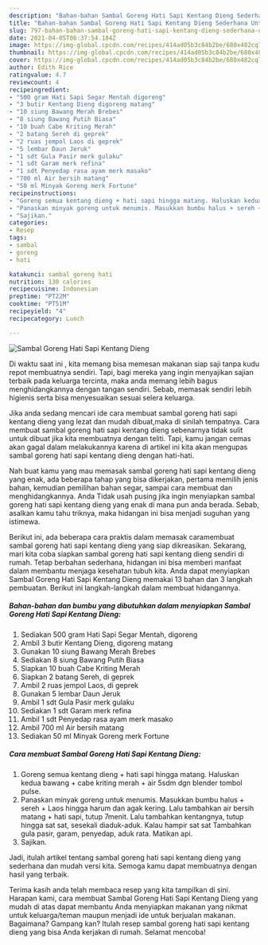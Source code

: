 ```yaml
---
description: "Bahan-bahan Sambal Goreng Hati Sapi Kentang Dieng Sederhana Untuk Jualan"
title: "Bahan-bahan Sambal Goreng Hati Sapi Kentang Dieng Sederhana Untuk Jualan"
slug: 797-bahan-bahan-sambal-goreng-hati-sapi-kentang-dieng-sederhana-untuk-jualan
date: 2021-04-05T06:37:54.184Z
image: https://img-global.cpcdn.com/recipes/414ad05b3c84b2be/680x482cq70/sambal-goreng-hati-sapi-kentang-dieng-foto-resep-utama.jpg
thumbnail: https://img-global.cpcdn.com/recipes/414ad05b3c84b2be/680x482cq70/sambal-goreng-hati-sapi-kentang-dieng-foto-resep-utama.jpg
cover: https://img-global.cpcdn.com/recipes/414ad05b3c84b2be/680x482cq70/sambal-goreng-hati-sapi-kentang-dieng-foto-resep-utama.jpg
author: Edith Rice
ratingvalue: 4.7
reviewcount: 4
recipeingredient:
- "500 gram Hati Sapi Segar Mentah digoreng"
- "3 butir Kentang Dieng digoreng matang"
- "10 siung Bawang Merah Brebes"
- "8 siung Bawang Putih Biasa"
- "10 buah Cabe Kriting Merah"
- "2 batang Sereh di geprek"
- "2 ruas jempol Laos di geprek"
- "5 lembar Daun Jeruk"
- "1 sdt Gula Pasir merk gulaku"
- "1 sdt Garam merk refina"
- "1 sdt Penyedap rasa ayam merk masako"
- "700 ml Air bersih matang"
- "50 ml Minyak Goreng merk Fortune"
recipeinstructions:
- "Goreng semua kentang dieng + hati sapi hingga matang. Haluskan kedua bawang + cabe kriting merah + air 5sdm dgn blender tombol pulse."
- "Panaskan minyak goreng untuk menumis. Masukkan bumbu halus + sereh + Laos hingga harum dan agak kering. Lalu tambahkan air bersih matang + hati sapi, tutup 7menit. Lalu tambahkan kentangnya, tutup hingga sat sat, sesekali diaduk-aduk. Kalau hampir sat sat Tambahkan gula pasir, garam, penyedap, aduk rata. Matikan api."
- "Sajikan."
categories:
- Resep
tags:
- sambal
- goreng
- hati

katakunci: sambal goreng hati 
nutrition: 130 calories
recipecuisine: Indonesian
preptime: "PT22M"
cooktime: "PT51M"
recipeyield: "4"
recipecategory: Lunch

---
```



![Sambal Goreng Hati Sapi Kentang Dieng](https://img-global.cpcdn.com/recipes/414ad05b3c84b2be/680x482cq70/sambal-goreng-hati-sapi-kentang-dieng-foto-resep-utama.jpg)

Di waktu  saat ini , kita memang bisa memesan makanan siap saji tanpa kudu repot membuatnya sendiri. Tapi, bagi mereka yang ingin menyajikan sajian terbaik pada keluarga tercinta, maka anda memang lebih bagus menghidangkannya dengan tangan sendiri. Sebab, memasak sendiri lebih higienis serta bisa menyesuaikan sesuai selera keluarga.

Jika anda sedang mencari ide cara membuat sambal goreng hati sapi kentang dieng yang lezat dan mudah dibuat,maka di sinilah tempatnya. Cara membuat sambal goreng hati sapi kentang dieng  sebenarnya tidak sulit untuk dibuat jika kita membuatnya dengan teliti. Tapi, kamu jangan cemas akan gagal dalam melakukannya 
karena di artikel ini kita akan mengupas sambal goreng hati sapi kentang dieng dengan hati-hati.  



Nah buat kamu yang mau memasak sambal goreng hati sapi kentang dieng yang enak, ada beberapa tahap yang bisa dikerjakan, pertama memilih jenis bahan, kemudian pemilihan bahan segar, sampai cara membuat dan menghidangkannya. Anda Tidak usah pusing jika ingin menyiapkan sambal goreng hati sapi kentang dieng yang enak di mana pun anda berada. Sebab, asalkan kamu  tahu triknya, maka hidangan ini bisa menjadi suguhan yang istimewa.

Berikut ini, ada beberapa cara praktis  dalam memasak caramembuat sambal goreng hati sapi kentang dieng yang siap dikreasikan. Sekarang, mari kita coba siapkan sambal goreng hati sapi kentang dieng sendiri di rumah. Tetap berbahan sederhana, hidangan ini bisa memberi manfaat dalam membantu menjaga kesehatan tubuh kita. Anda dapat menyiapkan Sambal Goreng Hati Sapi Kentang Dieng memakai 13 bahan dan 3 langkah pembuatan. Berikut ini langkah-langkah dalam membuat hidangannya.

<!--inarticleads1-->

##### Bahan-bahan dan bumbu yang dibutuhkan dalam menyiapkan Sambal Goreng Hati Sapi Kentang Dieng:

1. Sediakan 500 gram Hati Sapi Segar Mentah, digoreng
1. Ambil 3 butir Kentang Dieng, digoreng matang
1. Gunakan 10 siung Bawang Merah Brebes
1. Sediakan 8 siung Bawang Putih Biasa
1. Siapkan 10 buah Cabe Kriting Merah
1. Siapkan 2 batang Sereh, di geprek
1. Ambil 2 ruas jempol Laos, di geprek
1. Gunakan 5 lembar Daun Jeruk
1. Ambil 1 sdt Gula Pasir merk gulaku
1. Sediakan 1 sdt Garam merk refina
1. Ambil 1 sdt Penyedap rasa ayam merk masako
1. Ambil 700 ml Air bersih matang
1. Sediakan 50 ml Minyak Goreng merk Fortune




<!--inarticleads2-->

##### Cara membuat Sambal Goreng Hati Sapi Kentang Dieng:

1. Goreng semua kentang dieng + hati sapi hingga matang. Haluskan kedua bawang + cabe kriting merah + air 5sdm dgn blender tombol pulse.
1. Panaskan minyak goreng untuk menumis. Masukkan bumbu halus + sereh + Laos hingga harum dan agak kering. Lalu tambahkan air bersih matang + hati sapi, tutup 7menit. Lalu tambahkan kentangnya, tutup hingga sat sat, sesekali diaduk-aduk. Kalau hampir sat sat Tambahkan gula pasir, garam, penyedap, aduk rata. Matikan api.
1. Sajikan.




Jadi, itulah artikel tentang  sambal goreng hati sapi kentang dieng  yang sederhana dan mudah versi kita. Semoga kamu dapat membuatnya dengan hasil yang terbaik. 

Terima kasih anda telah membaca resep yang kita tampilkan di sini. Harapan kami, cara membuat  Sambal Goreng Hati Sapi Kentang Dieng yang mudah di atas dapat membantu Anda menyiapkan makanan yang nikmat untuk keluarga/teman maupun menjadi ide untuk berjualan makanan. Bagaimana? Gampang kan? Itulah resep sambal goreng hati sapi kentang dieng yang bisa Anda kerjakan di rumah. Selamat mencoba!

